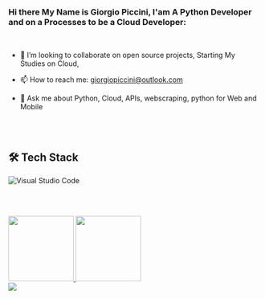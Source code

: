 ### Hi there My Name is Giorgio Piccini,  I'am A Python Developer and on a Processes to be a Cloud Developer: 
  

  <br>

- 👯 I’m looking to collaborate on open source projects, Starting My Studies on Cloud,
- 📫 How to reach me: giorgiopiccini@outlook.com 
- 📣 Ask me about Python,  Cloud, APIs, webscraping, python for Web and Mobile  

  
  <br><br>
  
## 🛠 Tech Stack  
  ![Visual Studio Code](https://img.shields.io/badge/-Visual%20Studio%20Code-05122A?style=flat&logo=visual-studio-code&logoColor=007ACC)&nbsp;
  
  
  
  <br><br>
<div>
  <a href="https://github.com/GiorgioPiccini">
  <img height="130em" src="https://github-readme-stats.vercel.app/api?username=GiorgioPicci&show_icons=true&theme=highcontrast&include_all_commits=true&count_private=true"/>
  <img height="130em" src="https://github-readme-stats.vercel.app/api/top-langs/?username=GiorgioPicci&layout=compact&langs_count=7&theme=highcontrast"/>
</div>
    
<div>
    <a href = "mailto:giorgiopiccini@outlook.com"><img src="https://img.shields.io/badge/Outlook-D14836?style=for-the-badge&logo=outlook&logoColor=white"></a>
    </div>
